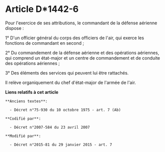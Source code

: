 # Article D*1442-6

Pour l'exercice de ses attributions, le commandant de la défense aérienne dispose :

1° D'un officier général du corps des officiers de l'air, qui exerce les fonctions de commandant en second ;

2° Du commandement de la défense aérienne et des opérations aériennes, qui comprend un état-major et un centre de
commandement et de conduite des opérations aériennes ; 

3° Des éléments des services qui peuvent lui être rattachés.

Il relève organiquement du chef d'état-major de l'armée de l'air.

**Liens relatifs à cet article**

	**Anciens textes**:

	  - Décret n°75-930 du 10 octobre 1975 - art. 7 (Ab)

	**Codifié par**:

	  - Décret n°2007-584 du 23 avril 2007

	**Modifié par**:

	  - Décret n°2015-81 du 29 janvier 2015 - art. 7
